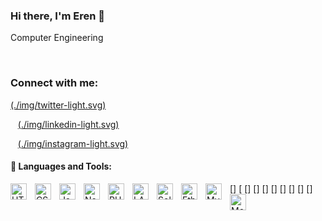 ### Hi there, I'm Eren 👋

Computer Engineering
<!-- <br/>
📫 [How to reach me](mailto:erenbekman@gmail.com)
<br/>
🌱 I’m currently learning everything 🤣 -->

<!-- ✨ I am a 3rd year Computer Engineering student at Beykent University.
Technologies I use: Html, Css, JavaScript, PHP, Laravel, Vue js, Nuxt js, Node js, Mongo DB, MYSQL, Solidity ,Smart Contract, Web3/Ethers js, Truffle/Hardhat  -->
<br/>

### Connect with me:

[(./img/twitter-light.svg)](https://twitter.com/ErenBekman#gh-light-mode-only)
<!-- [(./img/twitter-dark.svg)](https://twitter.com/ErenBekman#gh-dark-mode-only) -->
&nbsp;&nbsp;
[(./img/linkedin-light.svg)](https://linkedin.com/in/erenbekman#gh-light-mode-only)
<!-- [(./img/linkedin-dark.svg)](https://linkedin.com/in/erenbekman#gh-dark-mode-only) -->
&nbsp;&nbsp;
[(./img/instagram-light.svg)](https://instagram.com/erenbekmann#gh-light-mode-only)
<!-- [(./img/instagram-dark.svg)](https://instagram.com/erenbekmann#gh-dark-mode-only) -->

#### 🧰 Languages and Tools:

[<img align="left" alt="HTML5" width="26px" src="https://cdn.jsdelivr.net/gh/devicons/devicon/icons/html5/html5-original.svg" style="padding-right:10px;" />]
[<img align="left" alt="CSS3" width="26px" src="https://cdn.jsdelivr.net/gh/devicons/devicon/icons/css3/css3-original.svg" style="padding-right:10px;" />
[<img align="left" alt="JavaScript" width="26px" src="https://cdn.jsdelivr.net/gh/devicons/devicon/icons/javascript/javascript-original.svg" style="padding-right:10px;" />]
[<img align="left" alt="Node.js" width="26px" src="https://cdn.jsdelivr.net/gh/devicons/devicon/icons/nodejs/nodejs-original.svg" style="padding-right:10px;" />]
[<img align="left" alt="PHP" width="26px" src="https://upload.wikimedia.org/wikipedia/commons/2/27/PHP-logo.svg" style="padding-right:10px;" />]
[<img align="left" alt="LARAVEL" width="26px" src="https://www.zend.com/sites/default/files/image/2019-09/logo-laravel.jpg" style="padding-right:10px;" />]
[<img align="left" alt="Solidity" width="26px" src="https://upload.wikimedia.org/wikipedia/commons/thumb/9/98/Solidity_logo.svg/1200px-Solidity_logo.svg.png" style="padding-right:10px;" />]
[<img align="left" alt="Ethereum" width="26px" src="https://upload.wikimedia.org/wikipedia/commons/thumb/0/05/Ethereum_logo_2014.svg/1257px-Ethereum_logo_2014.svg.png" style="padding-right:10px;" />]
[<img align="left" alt="MySQL" width="26px" src="https://cdn.jsdelivr.net/gh/devicons/devicon/icons/mysql/mysql-original.svg" style="padding-right:10px;" />]
[<img align="left" alt="MongoDB" width="26px" src="https://cdn.jsdelivr.net/gh/devicons/devicon/icons/mongodb/mongodb-original.svg" style="padding-right:10px;" />]

<!-- <p align="left">
<img src="https://upload.wikimedia.org/wikipedia/commons/thumb/0/05/Ethereum_logo_2014.svg/1257px-Ethereum_logo_2014.svg.png" alt="Ethereum" height="40" style="vertical-align:top; margin:4px">
<img src="https://upload.wikimedia.org/wikipedia/commons/thumb/9/98/Solidity_logo.svg/1200px-Solidity_logo.svg.png" alt="Solidity" height="40" style="vertical-align:top; margin:4px">
<img src="https://seeklogo.com/images/H/hardhat-logo-888739EBB4-seeklogo.com.png" alt="Hardhat Ethereum" height="40" style="vertical-align:top; margin:4px">
<img src="https://upload.wikimedia.org/wikipedia/commons/2/27/PHP-logo.svg" alt="PHP" height="40" style="vertical-align:top; margin:4px">
<img src="https://www.zend.com/sites/default/files/image/2019-09/logo-laravel.jpg" alt="LARAVEL" height="40" style="vertical-align:top; margin:4px">
<img src="https://www.seekpng.com/png/full/80-803529_vector-javascript-node-js-jpg-black-and-white.png" alt="NODEJS" height="40" style="vertical-align:top; margin:4px">
<img src="https://cdn-ssl-devio-img.classmethod.jp/wp-content/uploads/2021/08/vuejs-logo-320x196.jpg" alt="VUEJS" height="40" style="vertical-align:top; margin:4px">
<img src="https://upload.wikimedia.org/wikipedia/commons/4/45/NuxtJS_Logo.png?20190302014036" alt="NUXTJS" height="40" style="vertical-align:top; margin:4px">
<img src="https://img.favpng.com/12/11/4/mysql-workbench-computer-icons-logo-portable-network-graphics-png-favpng-mBaQqrepFa3meW5patdbuHDLH.jpg" alt="MYSQL" height="40" style="vertical-align:top; margin:4px">
<img src="https://w7.pngwing.com/pngs/63/19/png-transparent-mongodb-database-nosql-postgresql-mongo-text-logo-business-thumbnail.png" alt="MONGODB" height="40" style="vertical-align:top; margin:4px">

</p> -->
<!--
**erenbekman**
- 🔭 I’m currently working on ...
- 🌱 I’m currently learning ...
- 👯 I’m looking to collaborate on ...
- 🤔 I’m looking   for help with ...
- 💬 Ask me about ...
- 📫 How to reach me: ...
- 😄 Pronouns: ...
- ⚡ Fun fact: ...
-->
